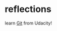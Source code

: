 # reflections

learn [Git](https://classroom.udacity.com/courses/ud775/lessons/3105028581/concepts/30736788930923) from Udacity!

